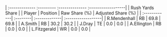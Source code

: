 | :------------- :--------- :-------------- :------------------|
|                       Rush Yards Share                       |
| Player       | Position | Raw Share (%) | Adjusted Share (%) |
| :------------| :--------| :-------------| :------------------|
| R.Mendenhall | RB       | 69.8          | 69.8               |
| A.Smith      | RB       | 30.2          | 30.2               |
| J.Dray       | TE       | 0.0           | 0.0                |
| A.Ellington  | RB       | 0.0           | 0.0                |
| L.Fitzgerald | WR       | 0.0           | 0.0                |